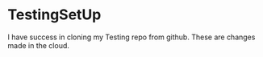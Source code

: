# TestingSetUp

I have success in cloning my Testing repo from github. 
These are changes made in the cloud. 